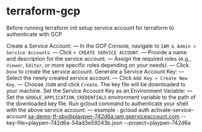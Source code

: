 # terraform-gcp

Before running terraform init setup service account for terraform to authenticate with GCP

Create a Service Account:
    — In the GCP Console, navigate to `IAM & Admin > Service Accounts`.
    — Click `+ CREATE SERVICE ACCOUNT`.
    — Provide a name and description for the service account.
    — Assign the required roles (e.g., `Viewer`, `Editor`, or more specific roles depending on your needs).
    — Click `Done` to create the service account.
Generate a Service Account Key:
    — Select the newly created service account.
    — Click `Add Key > Create New Key`.
    — Choose `JSON` and click `Create`. The key file will be downloaded to your machine.
    Set the Service Account Key as an Environment Variable:
    — Set the `GOOGLE_APPLICATION_CREDENTIALS` environment variable to the path of the downloaded key file.
Run gcloud command to authenticate your shell with the above service account:
    —  example : gcloud auth activate-service-account sa-demo-tf-sbx@playpen-742d6a.iam.gserviceaccount.com                              --key-file=playpen-742d6a-54ad3e59243b.json --project=playpen-742d6a

